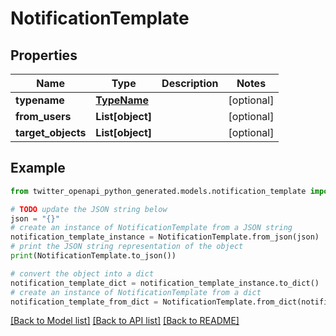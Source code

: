 # NotificationTemplate


## Properties

Name | Type | Description | Notes
------------ | ------------- | ------------- | -------------
**typename** | [**TypeName**](TypeName.md) |  | [optional] 
**from_users** | **List[object]** |  | [optional] 
**target_objects** | **List[object]** |  | [optional] 

## Example

```python
from twitter_openapi_python_generated.models.notification_template import NotificationTemplate

# TODO update the JSON string below
json = "{}"
# create an instance of NotificationTemplate from a JSON string
notification_template_instance = NotificationTemplate.from_json(json)
# print the JSON string representation of the object
print(NotificationTemplate.to_json())

# convert the object into a dict
notification_template_dict = notification_template_instance.to_dict()
# create an instance of NotificationTemplate from a dict
notification_template_from_dict = NotificationTemplate.from_dict(notification_template_dict)
```
[[Back to Model list]](../README.md#documentation-for-models) [[Back to API list]](../README.md#documentation-for-api-endpoints) [[Back to README]](../README.md)



